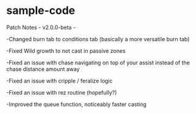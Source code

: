 ﻿# sample-code
Patch Notes - v2.0.0-beta - 



-Changed burn tab to conditions tab (basically a more versatile burn tab)

-Fixed Wild growth to not cast in passive zones

-Fixed an issue with chase navigating on top of your assist instead of the chase distance amount away

-Fixed an issue with cripple / feralize logic

-Fixed an issue with rez routine (hopefully?)

-Improved the queue function, noticeably faster casting

